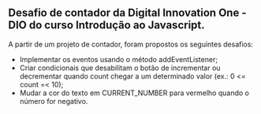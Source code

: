 ## Desafio de contador da Digital Innovation One - DIO do curso Introdução ao Javascript.
A partir de um projeto de contador, foram propostos os seguintes desafios:
- Implementar os eventos usando o método addEventListener;
- Criar condicionais que desabilitam o botão de incrementar ou decrementar quando count chegar a um determinado valor (ex.: 0 <= count =< 10);
- Mudar a cor do texto em CURRENT_NUMBER para vermelho quando o número for negativo.
